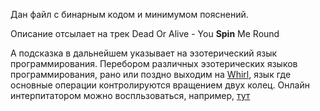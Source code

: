 Дан  файл с бинарным кодом и минимумом пояснений.

Описание отсылает на трек Dead Or Alive - You **Spin** Me Round

А подсказка в дальнейшем указывает на эзотерический язык программирования.
Перебором различных эзотерических языков программирования, рано или поздно выходим на [Whirl](https://esolangs.org/wiki/Whirl), язык где основные операции контролируются вращением двух колец.
Онлайн интерпитатором можно воспльзоваться, например, [тут](https://tio.run/#) 
